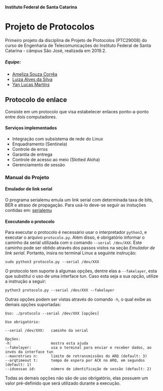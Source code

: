 **Instituto Federal de Santa Catarina**

# Projeto de Protocolos

Primeiro projeto da disciplina de Projeto de Protocolos (PTC29008) do curso de Engenharia de Telecomunicações do Instituto Federal de Santa Catarina - câmpus São José, realizada em 2019.2.

##### Equipe:

- [Ameliza Souza Corrêa](https://github.com/ameliza)
- [Luiza Alves da Silva](https://github.com/luizaalves)
- [Yan Lucas Martins](https://github.com/yanmartins)

## Protocolo de enlace

Consiste em um protocolo que visa estabelecer enlaces ponto-a-ponto entre dois computadores.

#### Serviços implementados

- Integração com subsistema de rede do Linux
- Enquadramento (Sentinela)
- Controle de erros
- Garantia de entrega
- Controle de acesso ao meio (Slotted Aloha)
- Gerenciamento de sessão

### Manual do Projeto

#### Emulador de link serial

O programa serialemu emula um link serial com determinada taxa de bits, BER e atraso de propagação. Para usá-lo deve-se seguir as instuções contidas em: [serialemu](https://wiki.sj.ifsc.edu.br/wiki/index.php/PTC29008:_Projeto_1:_um_protocolo_de_comunicação#Emulador_de_link_serial)

#### Executando o protocolo

Para executar o protocolo é necessário usar o interpretador `python3`, e executar o arquivo `protocolo.py`. Além disso, é
obrigatório informar o caminho da serial utilizada com o comando `--serial /dev/XXX`. Este caminho pode ser obtido através dos passos vistos na seção *Emulador de link serial*. Portanto, insira no terminal Linux a seguinte instrução:

`sudo python3 protocolo.py --serial /dev/XXX`

O protocolo tem suporte à algumas opções, dentre elas a `--fakelayer`, esta que substitui o uso de uma interface *tun*.
Caso esta seja a sua opção, utilize a instrução a seguir:

`python3 protocolo.py --serial /dev/XXX --fakelayer`

Outras opções podem ser vistas através do comando `-h`, o qual exibe as demais opções suportadas:

``` 
Uso: ./protocolo --serial /dev/XXX [opções]

Uso obrigatório:

--serial /dev/XXX:   caminho da serial

Opções:
-h:                  mostra esta ajuda
--fakelayer:         usa o terminal para enviar e receber dados, ao invés da interface tun
--maxretries n:      limite de retransmissões do ARQ (default: 3)
--arqtimeout t:      tempo de espera por ACK no ARQ, em segundos (default: 1)
--idsessao id:       número de identificação de sessão (default: 2)
```

Todas as demais opções não são de uso obrigatório, elas possuem um valor pré-definido que será utilizado durante a execução.

